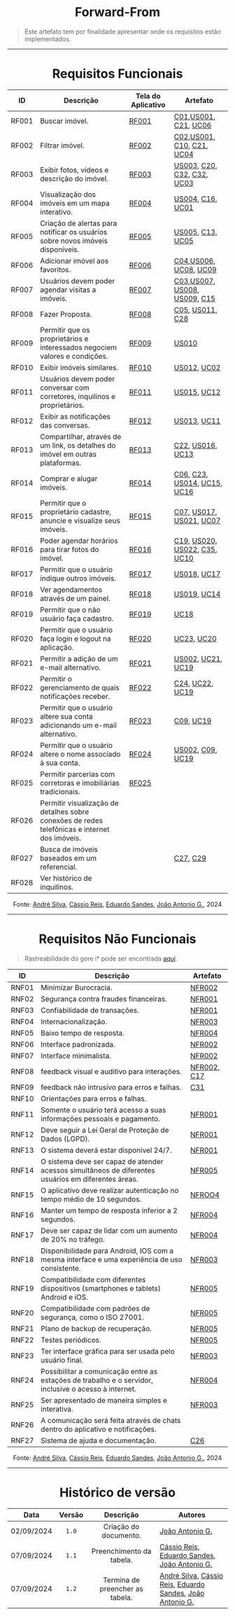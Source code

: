<center>

# Forward-From

</center>

> Este artefato tem por finalidade apresentar onde os requisitos estão implementados.

---

<center>

# Requisitos Funcionais

</center>

<div style="margin: 0 auto; width: fit-content;">

| ID    | Descrição                                                                                     | Tela do Aplicativo                                                                                                 | Artefato                                         |
|-------|-----------------------------------------------------------------------------------------------|--------------------------------------------------------------------------------------------------------------------|--------------------------------------------------|
| RF001 | Buscar imóvel.                                                                                | [RF001](Modulo-3/validacao.md#rf001-buscar-imóvel)                                                                 | [C01](),[US001](), [C21](), [UC06]()             |
| RF002 | Filtrar imóvel.                                                                               | [RF002](Modulo-3/validacao.md#rf002-filtrar-imóvel)                                                                | [C02](),[US001](), [C10](), [C21](), [UC04]()    |
| RF003 | Exibir fotos, vídeos e descrição do imóvel.                                                   | [RF003](Modulo-3/validacao.md#rf003-exibir-fotos-vídeos-e-descrição-do-imóvel)                                     | [US003](), [C20](), [C32](), [C32](), [UC03]()   |
| RF004 | Visualização dos imóveis em um mapa interativo.                                               | [RF004](Modulo-3/validacao.md#rf004-visualização-dos-imóveis-em-um-mapa-interativo)                                | [US004](), [C16](), [UC01]()                     |
| RF005 | Criação de alertas para notificar os usuários sobre novos imóveis disponíveis.                | [RF005](Modulo-3/validacao.md#rf005-criação-de-alertas-para-notificar-os-usuários-sobre-novos-imóveis-disponíveis) | [US005](), [C13](), [UC05]()                     |
| RF006 | Adicionar imóvel aos favoritos.                                                               | [RF006](Modulo-3/validacao.md#rf006-adicionar-imóvel-aos-favoritos)                                                | [C04](),[US006](), [UC08](), [UC09]()            |
| RF007 | Usuários devem poder agendar visitas a imóveis.                                               | [RF007](Modulo-3/validacao.md#rf007-usuários-devem-poder-agendar-visitas-a-imóveis)                                | [C03](),[US007](), [US008](), [US009](), [C15]() |
| RF008 | Fazer Proposta.                                                                               | [RF008](Modulo-3/validacao.md#rf008-fazer-proposta)                                                                | [C05](), [US011](), [C28]()                      |
| RF009 | Permitir que os proprietários e interessados negociem valores e condições.                    | [RF009](Modulo-3/validacao.md#rf009-permitir-que-os-proprietários-e-interessados-negociem-valores-e-condições)     | [US010]()                                        |
| RF010 | Exibir imóveis similares.                                                                     | [RF010](Modulo-3/validacao.md#rf010-exibir-imóveis-similares)                                                      | [US012](), [UC02]()                              |
| RF011 | Usuários devem poder conversar com corretores, inquilinos e proprietários.                    | [RF011](Modulo-3/validacao.md#rf011-usuários-devem-poder-conversar-com-corretores-inquilinos-e-proprietários)      | [US015](), [UC12]()                              |
| RF012 | Exibir as notificações das conversas.                                                         | [RF012](Modulo-3/validacao.md)                                                                                     | [US013](), [UC11]()                              |
| RF013 | Compartilhar, através de um link, os detalhes do imóvel em outras plataformas.                | [RF013](Modulo-3/validacao.md#rf013-compartilhar-através-de-um-link-os-detalhes-do-imóvel-em-outras-plataformas)   | [C22](), [US016](), [UC13]()                     |
| RF014 | Comprar e alugar imóveis.                                                                     | [RF014](Modulo-3/validacao.md)                                                                                     | [C06](), [C23](), [US014](), [UC15](), [UC16]()  |
| RF015 | Permitir que o proprietário cadastre, anuncie e visualize seus imóveis.                       | [RF015](Modulo-3/validacao.md#rf015-permitir-que-o-proprietário-cadastre-anuncie-e-visualize-seus-imóveis)         | [C07](), [US017](), [US021](), [UC07]()          |
| RF016 | Poder agendar horários para tirar fotos do imóvel.                                            | [RF016](Modulo-3/validacao.md#rf016-poder-agendar-horários-para-tirar-fotos-do-imóvel)                             | [C19](), [US020](), [US022](), [C35](), [UC10]() |
| RF017 | Permitir que o usuário indique outros imóveis.                                                | [RF017](Modulo-3/validacao.md#rf017-permitir-que-o-usuário-indique-outros-imóveis)                                 | [US018](), [UC17]()                              |
| RF018 | Ver agendamentos através de um painel.                                                        | [RF018](Modulo-3/validacao.md#rf018-ver-agendamentos-através-de-um-painel)                                         | [US019](), [UC14]()                              |
| RF019 | Permitir que o não usuário faça cadastro.                                                     | [RF019](Modulo-3/validacao.md#rf019-permitir-que-o-não-usuário-faça-cadastro)                                      | [UC18]()                                         |
| RF020 | Permitir que o usuário faça login e logout na aplicação.                                      | [RF020](Modulo-3/validacao.md#rf020-permitir-que-o-usuário-faça-login-e-logout-na-aplicação)                       | [UC23](), [UC20]()                               |
| RF021 | Permitir a adição de um e-mail alternativo.                                                   | [RF021](Modulo-3/validacao.md#rf021-permitir-a-adição-de-um-e-mail-alternativo)                                    | [US002](), [UC21](), [UC19]()                    |
| RF022 | Permitir o gerenciamento de quais notificações receber.                                       | [RF022](Modulo-3/validacao.md#rf022-permitir-o-gerenciamento-de-quais-notificações-receber)                        | [C24](), [UC22](), [UC19]()                      |
| RF023 | Permitir que o usuário altere sua conta adicionando um e-mail alternativo.                    | [RF023](Modulo-3/validacao.md)                                                                                     | [C09](), [UC19]()                                |
| RF024 | Permitir que o usuário altere o nome associado à sua conta.                                   | [RF024](Modulo-3/validacao.md#rf024-permitir-que-o-usuário-altere-o-nome-associado-à-sua-conta)                    | [US002](), [C09](), [UC19]()                     |
| RF025 | Permitir parcerias com corretoras e imobiliárias tradicionais.                                | [RF025](Modulo-3/validacao.md#rf025-permitir-parcerias-com-corretoras-e-imobiliárias-tradicionais)                 |                                                  |
| RF026 | Permitir visualização de detalhes sobre conexões de redes telefônicas e internet dos imóveis. |                                                                                                                    |                                                  |
| RF027 | Busca de imóveis baseados em um referencial.                                                  |                                                                                                                    | [C27](), [C29]()                                 |
| RF028 | Ver histórico de inquilinos.                                                                  |                                                                                                                    |                                                  |

</div>

<center>

Fonte: [André Silva](https://github.com/Hunter104), [Cássio Reis](https://github.com/csreis72), [Eduardo Sandes](https://github.com/DiceRunner714), [João Antonio G.](https://github.com/joaoseisei), 2024

</center>

---

<center>

# Requisitos Não Funcionais

</center>

> Rastreabilidade do gore i* pode ser encontrada [aqui](Modulo-3/gore-i.md#matriz-de-rastreabilidade).

<div style="margin: 0 auto; width: fit-content;">

| ID    | Descrição                                                                                             | Artefato               |
| ----- | ----------------------------------------------------------------------------------------------------- | ---------------------- |
| RNF01 | Minimizar Burocracia.                                                                                 | [NFR002]()             |
| RNF02 | Segurança contra fraudes financeiras.                                                                 | [NFR001]()             |
| RNF03 | Confiabilidade de transações.                                                                         | [NFR001]()             |
| RNF04 | Internacionalização.                                                                                  | [NFR003]()             |
| RNF05 | Baixo tempo de resposta.                                                                              | [NFR004]()             |
| RNF06 | Interface padronizada.                                                                                | [NFR002]()             |
| RNF07 | Interface minimalista.                                                                                | [NFR002]()             |
| RNF08 | feedback visual e auditivo para interações.                                                           | [NFR002](), [C17]()    |
| RNF09 | feedback não intrusivo para erros e falhas.                                                           | [C31]()                |
| RNF10 | Orientações para erros e falhas.                                                                      |                        |
| RNF11 | Somente o usuário terá acesso a suas informações pessoais e pagamento.                                | [NFR001]()             |
| RNF12 | Deve seguir a Lei Geral de Proteção de Dados (LGPD).                                                  | [NFR001]()             |
| RNF13 | O sistema deverá estar disponivel 24/7.                                                               | [NFR001]()             |
| RNF14 | O sistema deve ser capaz de atender acessos simultâneos de diferentes usuários em diferentes áreas.   | [NFR005]()             |
| RNF15 | O aplicativo deve realizar autenticação no tempo médio de 10 segundos.                                | [NFROO4]()             |
| RNF16 | Manter um tempo de resposta inferior a 2 segundos.                                                    | [NFR004]()             |
| RNF17 | Deve ser capaz de lidar com um aumento de 20% no tráfego.                                             | [NFR004]()             |
| RNF18 | Disponibilidade para Android, IOS com a mesma interface e uma experiência de uso consistente.         | [NFR003]()             |
| RNF19 | Compatibilidade com diferentes dispositivos (smartphones e tablets) Android e iOS.                    | [NFR005]()             |
| RNF20 | Compatibilidade com padrões de segurança, como o ISO 27001.                                           | [NFR005]()             |
| RNF21 | Plano de backup de recuperação.                                                                       | [NFR005]()             |
| RNF22 | Testes periódicos.                                                                                    | [NFR005]()             |
| RNF23 | Ter interface gráfica para ser usada pelo usuário final.                                              | [NFR003]()             |
| RNF24 | Possibilitar a comunicação entre as estações de trabalho e o servidor, inclusive o acesso à internet. | [NFR004]() |
| RNF25 | Ser apresentado de maneira simples e interativa.                                                      | [NFR003]() |
| RNF26 | A comunicação será feita através de chats dentro do aplicativo e notificações.                        |             |
| RNF27 | Sistema de ajuda e documentação.                                                                      | [C26]()     |

</div>

<center>

Fonte: [André Silva](https://github.com/Hunter104), [Cássio Reis](https://github.com/csreis72), [Eduardo Sandes](https://github.com/DiceRunner714), [João Antonio G.](https://github.com/joaoseisei), 2024

</center>

---

<center>

# Histórico de versão

</center>

<div style="margin: 0 auto; width: fit-content;">

|    Data    | Versão |        Descrição         | Autores                                                                                                                                       |
| :--------: | :----: | :----------------------: | --------------------------------------------------------------------------------------------------------------------------------------------- |
| 02/09/2024 | `1.0`  |  Criação do documento.   | [João Antonio G.](https://github.com/joaoseisei)                                                                                              |
| 07/09/2024 | `1.1`  | Preenchimento da tabela. | [Cássio Reis](https://github.com/csreis72), [Eduardo Sandes](https://github.com/DiceRunner), [João Antonio G.](https://github.com/joaoseisei) |
| 07/09/2024 | `1.2`  | Termina de preencher as tabela. | [André Silva](https://github.com/Hunter104), [Cássio Reis](https://github.com/csreis72), [Eduardo Sandes](https://github.com/DiceRunner), [João Antonio G.](https://github.com/joaoseisei) |


</div>
